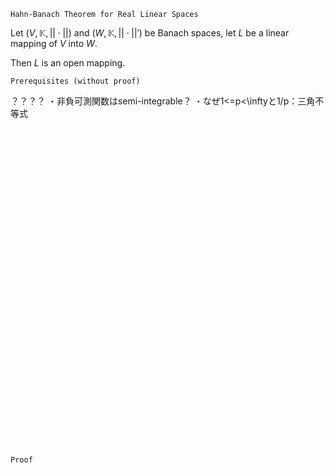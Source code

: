 ```
Hahn-Banach Theorem for Real Linear Spaces
```

Let $(V, \mathbb{K}, ||\cdot||)$ and $(W, \mathbb{K}, ||\cdot||')$ be Banach spaces, let $L$ be a linear mapping of $V$ into $W$.

Then $L$ is an open mapping.

```
Prerequisites (without proof)
```
？？？？
・非負可測関数はsemi-integrable？
・なぜ1<=p<\inftyと1/p：三角不等式



<br>
<br>
<br>
<br>
<br>
<br>
<br>
<br>
<br>
<br>
<br>
<br>
<br>
<br>
<br>
<br>
<br>
<br>
<br>
<br>
<br>
<br>
<br>
<br>
<br>
<br>
<br>
<br>
<br>
<br>


```
Proof
```
